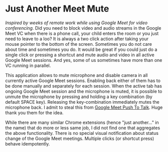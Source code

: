 # **J**ust **A**nother **M**eet **M**ute

_Inspired by weeks of remote work while using Google Meet for video conferencing._ Did you need to block video and audio streams in the Google Meet VC when there is a phone call, your child enters the room or you just need to leave to a loo? It is always a two click action after taking your mouse pointer to the bottom of the screen. Sometimes you do not care about time and sometimes you do. It would be great if you could just do a single click or pressing a shortcut and mute audio and video in all active Google Meet sessions. And yes, some of us sometimes have more than one VC running in parallel.

This application allows to mute microphone and disable camera in all currently active Google Meet sessions.
Enabling back either of them has to be done manually and separately for each session.
When the active tab has ongoing Google Meet session and the microphone is muted, it is possible to unmute the microphone by pressing and holding a key combination (by default SPACE key). Releasing the key-combination immediately mutes the microphone back. I admit to steal this from [Google Meet Push To Talk](https://chrome.google.com/webstore/detail/google-meet-push-to-talk/pgpidfocdapogajplhjofamgeboonmmj). Huge thank you them for the idea.

While there are many similar Chrome extensions (hence "just another..." in the name) that do more or less same job, I did not find one that aggregates the above functionality.
There is no special visual notification about status change of the Google Meet meetings. Multiple clicks (or shortcut press) behave idempotently.
